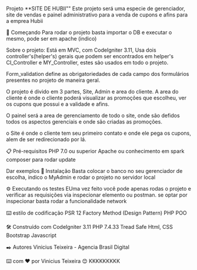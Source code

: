 Projeto **SITE DE HUBII""
Este projeto será uma especie de gerenciador, site de vendas e painel administrativo para a venda
de cupons e afins para a emprea Hubii

🚀 Começando
Para rodar o projeto basta importar o DB e executar o mesmo, pode ser em apache (indico)

Sobre o projeto: Está em MVC, com CodeIgniter 3.11,
Usa dois controller's(helper's) gerais que podem ser encontrados em helper's CI_Controller e MY_Controller, estes são usados em todo o projeto.

Form_validation define as obrigatoriedades de  cada campo dos formulários presentes no projeto de maneira geral.

O projeto é divido em 3 partes, Site, Admin e area do cliente.
A area do cliente é onde o cliente poderá visualizar as promoções que escolheu, ver os cupons que possui e a validade e afins.

O painel será a area de gerenciamento de todo o site, onde são defidos todos os aspectos gerenciais e onde são criadas as promoções.

o Site é onde o cliente tem seu primeiro contato e onde ele pega os cupons, alem de ser redirecionado por lá.

📋 Pré-requisitos
PHP 7.0 ou superior
Apache ou conhecimento em spark
composer para rodar update

Dar exemplos
🔧 Instalação
Basta colocar o banco no seu gerenciador de escolha, indico o MyAdmin e rodar o projeto no servidor local


⚙️ Executando os testes
EUma vez feito você pode apenas rodas o projeto e verificar as requisições via inspecionar elemento ou postman. se optar por inspecionar basta rodar a funcionalidade network


⌨️ estilo de codificação
PSR 12
Factory Method (Design Pattern)
PHP POO


🛠️ Construído com
CodeIgniter 3.11
PHP 7.4.33 Tread Safe
Html, CSS
Bootstrap
Javascript


✒️ Autores
Vinicius Teixeira - Agencia Brasil Digital

⌨️ com ❤️ por Vinicius Teixeira 😊 KKKKKKKKK

